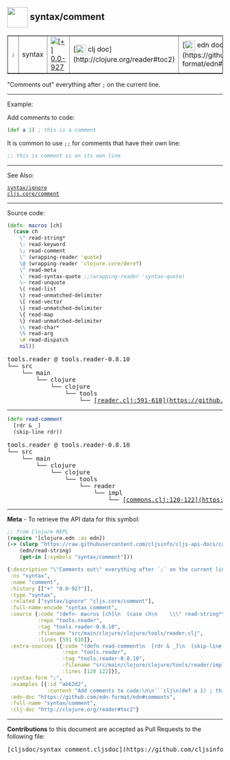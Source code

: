 ## <img width="48px" valign="middle" src="http://i.imgur.com/Hi20huC.png"> syntax/comment

 <table border="1">
<tr>
<td><samp>;</samp></td>
<td>syntax</td>
<td><a href="https://github.com/cljsinfo/cljs-api-docs/tree/0.0-927"><img valign="middle" alt="[+] 0.0-927" src="https://img.shields.io/badge/+-0.0--927-lightgrey.svg"></a> </td>
<td>
[<img height="24px" valign="middle" src="http://i.imgur.com/1GjPKvB.png"> clj doc](http://clojure.org/reader#toc2)
</td>
<td>
[<img height="24px" valign="middle" src="http://i.imgur.com/I8uNXHv.png"> edn doc](https://github.com/edn-format/edn#comments)
</td>
</tr>
</table>


"Comments out" everything after `;` on the current line.

---

Example:

Add comments to code:

```clj
(def a 1) ; this is a comment
```

It is common to use `;;` for comments that have their own line:

```clj
;; this is comment is on its own line
```

---

See Also:

[`syntax/ignore`](syntax_ignore.md)<br>
[`cljs.core/comment`](cljs.core_comment.md)<br>

---


Source code:

```clj
(defn- macros [ch]
  (case ch
    \" read-string*
    \: read-keyword
    \; read-comment
    \' (wrapping-reader 'quote)
    \@ (wrapping-reader 'clojure.core/deref)
    \^ read-meta
    \` read-syntax-quote ;;(wrapping-reader 'syntax-quote)
    \~ read-unquote
    \( read-list
    \) read-unmatched-delimiter
    \[ read-vector
    \] read-unmatched-delimiter
    \{ read-map
    \} read-unmatched-delimiter
    \\ read-char*
    \% read-arg
    \# read-dispatch
    nil))
```

 <pre>
tools.reader @ tools.reader-0.8.10
└── src
    └── main
        └── clojure
            └── clojure
                └── tools
                    └── <ins>[reader.clj:591-610](https://github.com/clojure/tools.reader/blob/tools.reader-0.8.10/src/main/clojure/clojure/tools/reader.clj#L591-L610)</ins>
</pre>


---

```clj
(defn read-comment
  [rdr & _]
  (skip-line rdr))
```

 <pre>
tools.reader @ tools.reader-0.8.10
└── src
    └── main
        └── clojure
            └── clojure
                └── tools
                    └── reader
                        └── impl
                            └── <ins>[commons.clj:120-122](https://github.com/clojure/tools.reader/blob/tools.reader-0.8.10/src/main/clojure/clojure/tools/reader/impl/commons.clj#L120-L122)</ins>
</pre>

---

__Meta__ - To retrieve the API data for this symbol:

```clj
;; from Clojure REPL
(require '[clojure.edn :as edn])
(-> (slurp "https://raw.githubusercontent.com/cljsinfo/cljs-api-docs/catalog/cljs-api.edn")
    (edn/read-string)
    (get-in [:symbols "syntax/comment"]))
```

```clj
{:description "\"Comments out\" everything after `;` on the current line.",
 :ns "syntax",
 :name "comment",
 :history [["+" "0.0-927"]],
 :type "syntax",
 :related ["syntax/ignore" "cljs.core/comment"],
 :full-name-encode "syntax_comment",
 :source {:code "(defn- macros [ch]\n  (case ch\n    \\\" read-string*\n    \\: read-keyword\n    \\; read-comment\n    \\' (wrapping-reader 'quote)\n    \\@ (wrapping-reader 'clojure.core/deref)\n    \\^ read-meta\n    \\` read-syntax-quote ;;(wrapping-reader 'syntax-quote)\n    \\~ read-unquote\n    \\( read-list\n    \\) read-unmatched-delimiter\n    \\[ read-vector\n    \\] read-unmatched-delimiter\n    \\{ read-map\n    \\} read-unmatched-delimiter\n    \\\\ read-char*\n    \\% read-arg\n    \\# read-dispatch\n    nil))",
          :repo "tools.reader",
          :tag "tools.reader-0.8.10",
          :filename "src/main/clojure/clojure/tools/reader.clj",
          :lines [591 610]},
 :extra-sources [{:code "(defn read-comment\n  [rdr & _]\n  (skip-line rdr))",
                  :repo "tools.reader",
                  :tag "tools.reader-0.8.10",
                  :filename "src/main/clojure/clojure/tools/reader/impl/commons.clj",
                  :lines [120 122]}],
 :syntax-form ";",
 :examples [{:id "ab62d2",
             :content "Add comments to code:\n\n```clj\n(def a 1) ; this is a comment\n```\n\nIt is common to use `;;` for comments that have their own line:\n\n```clj\n;; this is comment is on its own line\n```"}],
 :edn-doc "https://github.com/edn-format/edn#comments",
 :full-name "syntax/comment",
 :clj-doc "http://clojure.org/reader#toc2"}

```

---

__Contributions__ to this document are accepted as Pull Requests to the following file:

 <pre>
[cljsdoc/syntax_comment.cljsdoc](https://github.com/cljsinfo/cljs-api-docs/blob/master/cljsdoc/syntax_comment.cljsdoc)
</pre>

